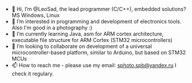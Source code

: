 - 👋 Hi, I’m @LeoSad, the lead programmer (C/C++), embedded solutions? MS Windows, Linux
- 👀 I’m interested in programming and development of electronics tools. Also I'm good in a photography :)
- 🌱 I’m currently learning Java, asm for ARM cortex architecture, executable file structure for ARM Cortex (STM32 microcontrollers)
- 💞️ I’m looking to collaborate on development of a universal microcontroller-based platform, similar to Arduino, but based on STM32 MCUs 
- 📫 How to reach me - please use my email: sphoto.spb@yandex.ru I check it regulary. 

<!---
LeoSad/LeoSad is a ✨ special ✨ repository because its `README.md` (this file) appears on your GitHub profile.
You can click the Preview link to take a look at your changes.
--->
